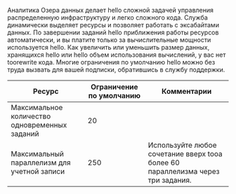 Аналитика Озера данных делает hello сложной задачей управления распределенную инфраструктуру и легко сложного кода. Служба динамически выделяет ресурсы и позволяет работать с эксабайтами данных. По завершении заданий hello приближения работы ресурсов автоматически, и вы платите только за вычислительные мощности используется hello. Как увеличить или уменьшить размер данных, хранящихся hello или hello объем использования вычислений, у вас нет toorewrite кода. Многие ограничения по умолчанию hello можно без труда вызвать для вашей подписки, обратившись в службу поддержки. 

| **Ресурс** | **Ограничение по умолчанию** | **Комментарии** |
| --- | --- | --- |
| Максимальное количество одновременных заданий |20 | |
| Максимальный параллелизм для учетной записи |250 |Используйте любое сочетание вверх tooa более 60 параллелизма через три задания. |

